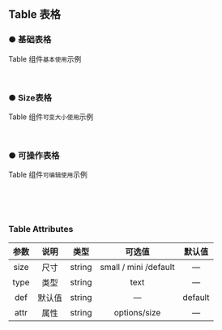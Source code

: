 <script setup>
    import demo1 from './demo1.vue' 
    import demo2 from './demo2.vue' 
    import demo3 from './demo3.vue'
</script>
## Table 表格

### ● 基础表格
<p> Table 组件<code>基本使用</code>示例</p>
<demo1/>
<br/>
<k-preview compname="Table" demoname="demo1"/>

### ● Size表格
<p> Table 组件<code>可变大小使用</code>示例</p>
<demo2/>
<br/>
<k-preview compname="Table" demoname="demo2"/>

### ● 可操作表格
<p> Table 组件<code>可编辑使用</code>示例</p>
<demo3/>
<br/>
<k-preview compname="Table" demoname="demo3"/>

<br/>
<br/>

### Table Attributes
|      参数      | 说明                                   |   类型   | 可选值                                                    | 默认值 |
| :----------------: | :---------------------------------:   | :------: | :------------------------------------------:            | :-------: |
|      size      | 尺寸                                  |  string   | small / mini /default            |—  |
|   type         | 类型                                  |  string    |text     |  —  |
|   def        | 默认值                           |  string  | —  | default   |
|  attr        | 属性                           |  string  | options/size| —|



